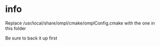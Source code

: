 # info

Replace /usr/local/share/ompl/cmake/omplConfig.cmake with the one in this folder

Be sure to back it up first
